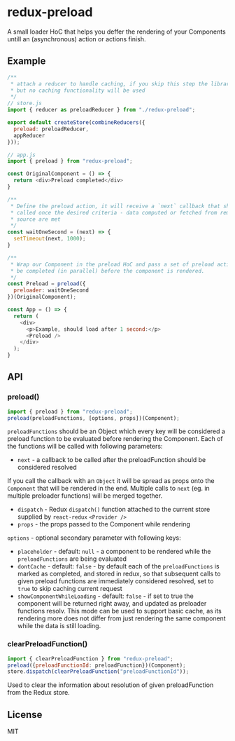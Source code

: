 # redux-preload

A small loader HoC that helps you deffer the rendering of your Components untill an (asynchronous) action or actions finish.

## Example

```javascript
/**
 * attach a reducer to handle caching, if you skip this step the library will still function
 * but no caching functionality will be used
 */
// store.js
import { reducer as preloadReducer } from "./redux-preload";

export default createStore(combineReducers({
  preload: preloadReducer,
  appReducer
}));

// app.js
import { preload } from "redux-preload";

const OriginalComponent = () => {
  return <div>Preload completed</div>
}

/**
 * Define the preload action, it will receive a `next` callback that should be
 * called once the desired criteria - data computed or fetched from remote
 * source are met
 */
const waitOneSecond = (next) => {
  setTimeout(next, 1000);
}

/**
 * Wrap our Component in the preload HoC and pass a set of preload actions to
 * be completed (in parallel) before the component is rendered.
 */
const Preload = preload({
  preloader: waitOneSecond
})(OriginalComponent);

const App = () => {
  return (
    <div>
      <p>Example, should load after 1 second:</p>
      <Preload />
    </div>
  );
}
```

## API

### preload()

```javascript
import { preload } from "redux-preload";
preload(preloadFunctions, [options, props])(Component);
```

`preloadFunctions` should be an Object which every key will be considered a preload function to be evaluated before rendering the Component. Each of the functions will be called with following parameters:

- `next` - a callback to be called after the preloadFunction should be considered resolved

If you call the callback with an `Object` it will be spread as props onto the `Component` that will be rendered in the end. Multiple calls to `next` (eg. in multiple preloader functions) will be merged together.

- `dispatch` - Redux `dispatch()` function attached to the current store supplied by `react-redux` `<Provider />`
- `props` - the props passed to the Component while rendering

`options` - optional secondary parameter with following keys:

- `placeholder` - default: `null` - a component to be rendered while the `preloadFunctions` are being evaluated
- `dontCache` - default: `false` - by default each of the `preloadFunctions` is marked as completed, and stored in redux, so that subsequent calls to given preload functions are immediately considered resolved, set to `true` to skip caching current request
- `showComponentWhileLoading` - default: `false` - if set to true the component will be returned right away, and updated as preloader functions resolv. This mode can be used to support basic cache, as its rendering more does not differ from just rendering the same component while the data is still loading.

### clearPreloadFunction()

```javascript
import { clearPreloadFunction } from "redux-preload";
preload({preloadFunctionId: preloadFunction})(Component);
store.dispatch(clearPreloadFunction("preloadFunctionId"));
```

Used to clear the information about resolution of given preloadFunction from the Redux store.

## License

MIT
